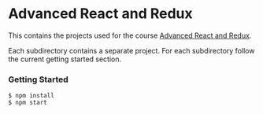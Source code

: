 # Advanced React and Redux

This contains the projects used for the course [Advanced React and Redux](https://www.udemy.com/react-redux-tutorial/).

Each subdirectory contains a separate project. For each subdirectory follow the current getting started section.

### Getting Started

    $ npm install
    $ npm start
